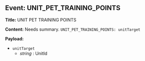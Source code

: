 ## Event: UNIT_PET_TRAINING_POINTS

**Title:** UNIT PET TRAINING POINTS

**Content:**
Needs summary.
`UNIT_PET_TRAINING_POINTS: unitTarget`

**Payload:**
- `unitTarget`
  - *string* : UnitId